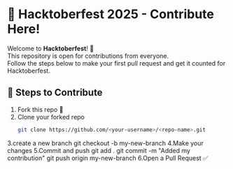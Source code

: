 # 🚀 Hacktoberfest 2025 - Contribute Here!

Welcome to **Hacktoberfest**! 🎉  
This repository is open for contributions from everyone.  
Follow the steps below to make your first pull request and get it counted for Hacktoberfest.  

## 📌 Steps to Contribute
1. Fork this repo 🍴
2. Clone your forked repo  
   ```bash
   git clone https://github.com/<your-username>/<repo-name>.git
3.create a new branch
    git checkout -b my-new-branch
4.Make your changes
5.Commit and push
    git add .
    git commit -m "Added my contribution"
    git push origin my-new-branch
6.Open a Pull Request ✅